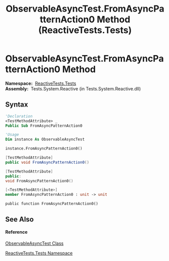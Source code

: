 ﻿---
title: ObservableAsyncTest.FromAsyncPatternAction0 Method  (ReactiveTests.Tests)
TOCTitle: FromAsyncPatternAction0 Method
ms:assetid: M:ReactiveTests.Tests.ObservableAsyncTest.FromAsyncPatternAction0
ms:mtpsurl: https://msdn.microsoft.com/en-us/library/reactivetests.tests.observableasynctest.fromasyncpatternaction0(v=VS.103)
ms:contentKeyID: 36619601
ms.date: 06/28/2011
mtps_version: v=VS.103
f1_keywords:
- ReactiveTests.Tests.ObservableAsyncTest.FromAsyncPatternAction0
dev_langs:
- CSharp
- JScript
- VB
- FSharp
- c++
---

# ObservableAsyncTest.FromAsyncPatternAction0 Method

**Namespace:**  [ReactiveTests.Tests](hh289046\(v=vs.103\).md)  
**Assembly:**  Tests.System.Reactive (in Tests.System.Reactive.dll)

## Syntax

``` vb
'Declaration
<TestMethodAttribute> _
Public Sub FromAsyncPatternAction0
```

``` vb
'Usage
Dim instance As ObservableAsyncTest

instance.FromAsyncPatternAction0()
```

``` csharp
[TestMethodAttribute]
public void FromAsyncPatternAction0()
```

``` c++
[TestMethodAttribute]
public:
void FromAsyncPatternAction0()
```

``` fsharp
[<TestMethodAttribute>]
member FromAsyncPatternAction0 : unit -> unit 
```

``` jscript
public function FromAsyncPatternAction0()
```

## See Also

#### Reference

[ObservableAsyncTest Class](hh314747\(v=vs.103\).md)

[ReactiveTests.Tests Namespace](hh289046\(v=vs.103\).md)

